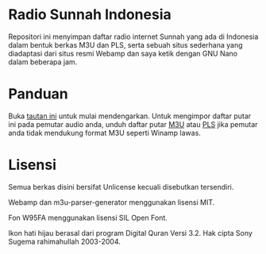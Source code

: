 # Radio Sunnah Indonesia

Repositori ini menyimpan daftar radio internet Sunnah yang ada di Indonesia
dalam bentuk berkas M3U dan PLS, serta sebuah situs sederhana yang diadaptasi
dari situs resmi Webamp dan saya ketik dengan GNU Nano dalam beberapa jam.

# Panduan

Buka [tautan ini](https://fathonix.github.io/radio-sunnah) untuk mulai
mendengarkan. Untuk mengimpor daftar putar ini pada pemutar audio anda, unduh
daftar putar [M3U](radio-sunnah-indonesia.m3u) atau [PLS](radio-sunnah-indonesia.pls)
jika pemutar anda tidak mendukung format M3U seperti Winamp lawas.

# Lisensi

Semua berkas disini bersifat Unlicense kecuali disebutkan tersendiri.

Webamp dan m3u-parser-generator menggunakan lisensi MIT.

Fon W95FA menggunakan lisensi SIL Open Font.

Ikon hati hijau berasal dari program Digital Quran Versi 3.2.
Hak cipta Sony Sugema rahimahullah 2003-2004.

